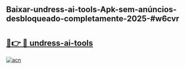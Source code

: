 ## Baixar-undress-ai-tools-Apk-sem-anúncios-desbloqueado-completamente-2025-#w6cvr

# <h2><a href="https://ainizakaria.my?title=undress-ai-tools&ref=20M">🔗👉 🔴 undress-ai-tools</a></h2>

[![acn](https://github.com/user-attachments/assets/0f9c940e-d8b0-45ae-aac7-cd30a18b3e1c)](https://ainizakaria.my?title=undress-ai-tools&ref=20M)

